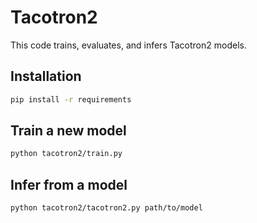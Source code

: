 # Tacotron2

This code trains, evaluates, and infers Tacotron2 models.

## Installation

```bash
pip install -r requirements
```

## Train a new model

```bash
python tacotron2/train.py
```

## Infer from a model

```bash
python tacotron2/tacotron2.py path/to/model
```
